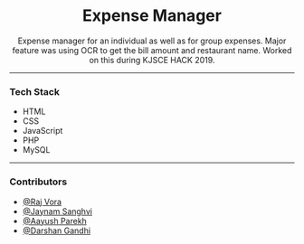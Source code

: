 
<h1 align="middle">Expense Manager</h1>
<p align="middle">Expense manager for an individual as well as for group expenses. Major feature was using OCR to get the bill amount and restaurant name. Worked on this during KJSCE HACK 2019.</p>

------------------------------------------

### Tech Stack
- HTML
- CSS
- JavaScript
- PHP
- MySQL

------------------------------------------

### Contributors
- [@Raj Vora](https://github.com/raj-vora)
- [@Jaynam Sanghvi](https://github.com/JaynamSanghavi)
- [@Aayush Parekh](https://github.com/aparekh7)
- [@Darshan Gandhi](https://github.com/darshan-gandhi)
